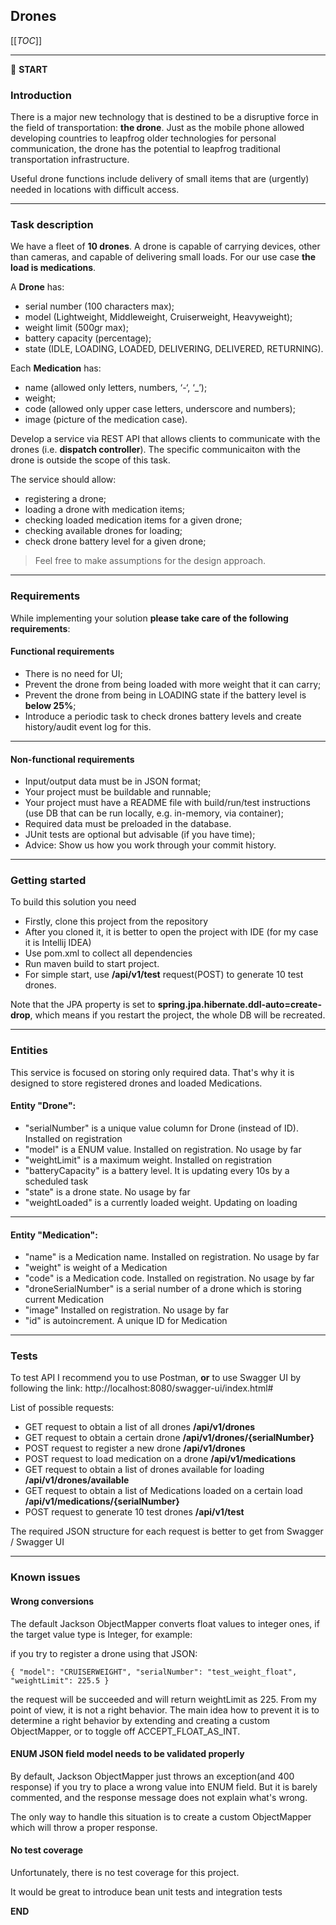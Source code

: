 ## Drones

[[_TOC_]]

---

:scroll: **START**


### Introduction

There is a major new technology that is destined to be a disruptive force in the field of transportation: **the drone**. Just as the mobile phone allowed developing countries to leapfrog older technologies for personal communication, the drone has the potential to leapfrog traditional transportation infrastructure.

Useful drone functions include delivery of small items that are (urgently) needed in locations with difficult access.

---

### Task description

We have a fleet of **10 drones**. A drone is capable of carrying devices, other than cameras, and capable of delivering small loads. For our use case **the load is medications**.

A **Drone** has:
- serial number (100 characters max);
- model (Lightweight, Middleweight, Cruiserweight, Heavyweight);
- weight limit (500gr max);
- battery capacity (percentage);
- state (IDLE, LOADING, LOADED, DELIVERING, DELIVERED, RETURNING).

Each **Medication** has:
- name (allowed only letters, numbers, ‘-‘, ‘_’);
- weight;
- code (allowed only upper case letters, underscore and numbers);
- image (picture of the medication case).

Develop a service via REST API that allows clients to communicate with the drones (i.e. **dispatch controller**). The specific communicaiton with the drone is outside the scope of this task.

The service should allow:
- registering a drone;
- loading a drone with medication items;
- checking loaded medication items for a given drone;
- checking available drones for loading;
- check drone battery level for a given drone;

> Feel free to make assumptions for the design approach.

---

### Requirements

While implementing your solution **please take care of the following requirements**:

#### Functional requirements

- There is no need for UI;
- Prevent the drone from being loaded with more weight that it can carry;
- Prevent the drone from being in LOADING state if the battery level is **below 25%**;
- Introduce a periodic task to check drones battery levels and create history/audit event log for this.

---

#### Non-functional requirements

- Input/output data must be in JSON format;
- Your project must be buildable and runnable;
- Your project must have a README file with build/run/test instructions (use DB that can be run locally, e.g. in-memory, via container);
- Required data must be preloaded in the database.
- JUnit tests are optional but advisable (if you have time);
- Advice: Show us how you work through your commit history.

---
### Getting started
To build this solution you need 
- Firstly, clone this project from the repository
- After you cloned it, it is better to open the project with IDE (for my case it is Intellij IDEA)
- Use pom.xml to collect all dependencies
- Run maven build to start project.
- For simple start, use **/api/v1/test** request(POST) to generate 10 test drones.

Note that the JPA property is set to **spring.jpa.hibernate.ddl-auto=create-drop**, which means if you restart the project, the whole DB will be recreated.

---
### Entities
This service is focused on storing only required data. That's why it is designed to store registered drones and loaded Medications.

#### Entity "Drone":
- "serialNumber" is a unique value column for Drone (instead of ID). Installed on registration
- "model" is a ENUM value. Installed on registration. No usage by far
- "weightLimit" is a maximum weight. Installed on registration
- "batteryCapacity" is a battery level. It is updating every 10s by a scheduled task
- "state" is a drone state. No usage by far
- "weightLoaded" is a currently loaded weight. Updating on loading
---
#### Entity "Medication":
- "name" is a Medication name. Installed on registration. No usage by far
- "weight" is weight of a Medication 
- "code" is a Medication code. Installed on registration. No usage by far
- "droneSerialNumber" is a serial number of a drone which is storing current Medication
- "image" Installed on registration. No usage by far
- "id" is autoincrement. A unique ID for Medication
---
### Tests
To test API I recommend you to use Postman, **or** to use Swagger UI by following the link:
http://localhost:8080/swagger-ui/index.html#

List of possible requests:
- GET request to obtain a list of all drones **/api/v1/drones**
- GET request to obtain a certain drone **/api/v1/drones/{serialNumber}**
- POST request to register a new drone **/api/v1/drones**
- POST request to load medication on a drone **/api/v1/medications**
- GET request to obtain a list of drones available for loading **/api/v1/drones/available**
- GET request to obtain a list of Medications loaded on a certain load **/api/v1/medications/{serialNumber}**
- POST request to generate 10 test drones **/api/v1/test**

The required JSON structure for each request is better to get from Swagger / Swagger UI

---
### Known issues
#### Wrong conversions
The default Jackson ObjectMapper converts float values to integer ones, if the target value type is Integer, for example:

if you try to register a drone using that JSON:

`{
"model": "CRUISERWEIGHT",
"serialNumber": "test_weight_float",
"weightLimit": 225.5
}`

the request will be succeeded and will return weightLimit as 225. From my point of view, it is not a right behavior. The main idea how to prevent it is to determine a right behavior by extending and creating a custom ObjectMapper, or to toggle off ACCEPT_FLOAT_AS_INT. 

#### ENUM JSON field model needs to be validated properly
By default, Jackson ObjectMapper just throws an exception(and 400 response) if you try to place a wrong value into ENUM field. But it is barely commented, and the response message does not explain what's wrong.

The only way to handle this situation is to create a custom ObjectMapper which will throw a proper response.
#### No test coverage
Unfortunately, there is no test coverage for this project.

It would be great to introduce bean unit tests and integration tests


**END** 
